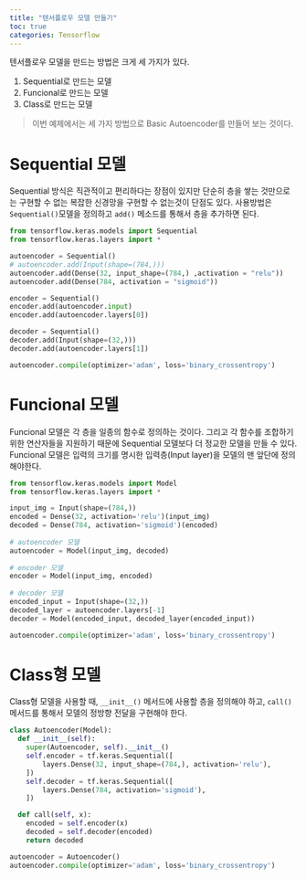 ```yaml
---
title: "텐서플로우 모델 만들기"
toc: true
categories: Tensorflow
---
```


텐서플로우 모델을 만드는 방법은 크게 세 가지가 있다.
1. Sequential로 만드는 모델
2. Funcional로 만드는 모델
3. Class로 만드는 모델
> 이번 예제에서는 세 가지 방법으로 Basic Autoencoder를 만들어 보는 것이다.

# Sequential 모델
Sequential 방식은 직관적이고 편리하다는 장점이 있지만 단순히 층을 쌓는 것만으로는 구현할 수 없는 복잡한 신경망을 구현할 수 없는것이 단점도 있다. 사용방법은 `Sequential()`모델을 정의하고 `add()` 메소드를 통해서 층을 추가하면 된다.
```python
from tensorflow.keras.models import Sequential
from tensorflow.keras.layers import *

autoencoder = Sequential()
# autoencoder.add(Input(shape=(784,)))
autoencoder.add(Dense(32, input_shape=(784,) ,activation = "relu"))
autoencoder.add(Dense(784, activation = "sigmoid"))

encoder = Sequential()
encoder.add(autoencoder.input)
encoder.add(autoencoder.layers[0])

decoder = Sequential()
decoder.add(Input(shape=(32,)))
decoder.add(autoencoder.layers[1])

autoencoder.compile(optimizer='adam', loss='binary_crossentropy')
```

# Funcional 모델
Funcional 모델은 각 층을 일종의 함수로 정의하는 것이다. 그리고 각 함수를 조합하기 위한 연산자들을 지원하기 때문에 Sequential 모델보다 더 정교한 모델을 만들 수 있다. Funcional 모델은 입력의 크기를 명시한 입력층(Input layer)을 모델의 맨 앞단에 정의해야한다. 
```python
from tensorflow.keras.models import Model
from tensorflow.keras.layers import *

input_img = Input(shape=(784,))
encoded = Dense(32, activation='relu')(input_img)
decoded = Dense(784, activation='sigmoid')(encoded)
 
# autoencoder 모델
autoencoder = Model(input_img, decoded)
 
# encoder 모델
encoder = Model(input_img, encoded)
 
# decoder 모델
encoded_input = Input(shape=(32,))
decoded_layer = autoencoder.layers[-1]
decoder = Model(encoded_input, decoded_layer(encoded_input))

autoencoder.compile(optimizer='adam', loss='binary_crossentropy')
```

# Class형 모델
Class형 모델을 사용할 때, `__init__()` 메서드에 사용할 층을 정의해야 하고, `call()` 메서드를 통해서 모델의 정방향 전달을 구현해야 한다. 
```python
class Autoencoder(Model):
  def __init__(self):
    super(Autoencoder, self).__init__() 
    self.encoder = tf.keras.Sequential([
        layers.Dense(32, input_shape=(784,), activation='relu'),
    ])
    self.decoder = tf.keras.Sequential([
        layers.Dense(784, activation='sigmoid'),
    ])

  def call(self, x):
    encoded = self.encoder(x)
    decoded = self.decoder(encoded)
    return decoded

autoencoder = Autoencoder()
autoencoder.compile(optimizer='adam', loss='binary_crossentropy')
```
